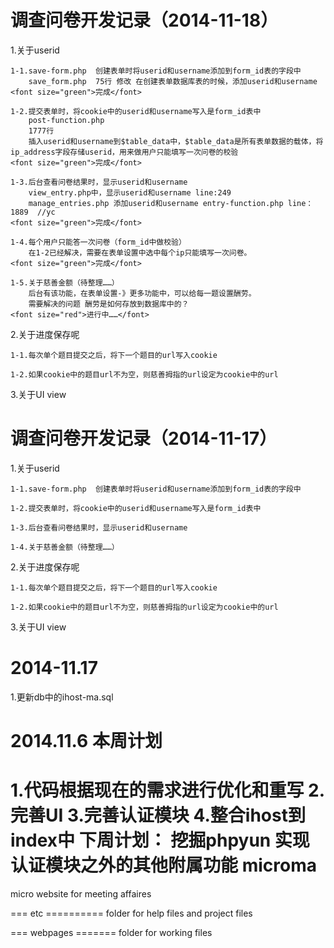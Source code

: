 调查问卷开发记录（2014-11-18）
=======================
1.关于userid

	1-1.save-form.php  创建表单时将userid和username添加到form_id表的字段中
		save_form.php  75行 修改 在创建表单数据库表的时候，添加userid和username
	<font size="green">完成</font>
		
	1-2.提交表单时，将cookie中的userid和username写入是form_id表中
		post-function.php
		1777行
		插入userid和username到$table_data中，$table_data是所有表单数据的载体，将ip_address字段存储userid，用来做用户只能填写一次问卷的校验
	<font size="green">完成</font>
	
	1-3.后台查看问卷结果时，显示userid和username
		view_entry.php中，显示userid和username line:249
		manage_entries.php 添加userid和username entry-function.php line：1889  //yc
	<font size="green">完成</font>
	
	1-4.每个用户只能答一次问卷（form_id中做校验）
		在1-2已经解决，需要在表单设置中选中每个ip只能填写一次问卷。
	<font size="green">完成</font>
	
	1-5.关于慈善金额（待整理……）
		后台有该功能，在表单设置-》更多功能中，可以给每一题设置酬劳。
		需要解决的问题 酬劳是如何存放到数据库中的？
	<font size="red">进行中……</font>
	
2.关于进度保存呢

	1-1.每次单个题目提交之后，将下一个题目的url写入cookie
	
	1-2.如果cookie中的题目url不为空，则慈善拇指的url设定为cookie中的url

3.关于UI view

调查问卷开发记录（2014-11-17）
=======================
1.关于userid

	1-1.save-form.php  创建表单时将userid和username添加到form_id表的字段中
	
	1-2.提交表单时，将cookie中的userid和username写入是form_id表中
	
	1-3.后台查看问卷结果时，显示userid和username
	
	1-4.关于慈善金额（待整理……）

2.关于进度保存呢

	1-1.每次单个题目提交之后，将下一个题目的url写入cookie
	
	1-2.如果cookie中的题目url不为空，则慈善拇指的url设定为cookie中的url

3.关于UI view


2014-11.17
============
1.更新db中的ihost-ma.sql 


2014.11.6 本周计划
====================
1.代码根据现在的需求进行优化和重写
2.完善UI
3.完善认证模块
4.整合ihost到index中
下周计划：
挖掘phpyun
实现认证模块之外的其他附属功能
microma
=======

micro website for meeting affaires

=== etc ==========
folder for help files and project files

=== webpages =======
folder for working files
